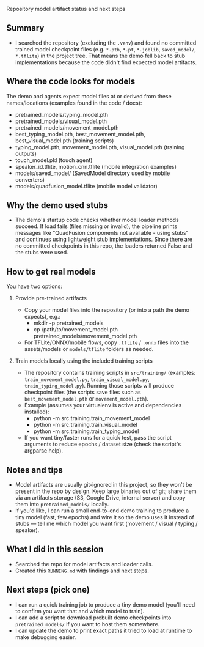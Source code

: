 Repository model artifact status and next steps

Summary
-------
- I searched the repository (excluding the `.venv`) and found no committed trained model checkpoint files (e.g. `*.pth`, `*.pt`, `*.joblib`, `saved_model/`, `*.tflite`) in the project tree. That means the demo fell back to stub implementations because the code didn't find expected model artifacts.

Where the code looks for models
-----------------------------
The demo and agents expect model files at or derived from these names/locations (examples found in the code / docs):

- pretrained_models/typing_model.pth
- pretrained_models/visual_model.pth
- pretrained_models/movement_model.pth
- best_typing_model.pth, best_movement_model.pth, best_visual_model.pth (training scripts)
- typing_model.pth, movement_model.pth, visual_model.pth (training outputs)
- touch_model.pkl (touch agent)
- speaker_id.tflite, motion_cnn.tflite (mobile integration examples)
- models/saved_model/ (SavedModel directory used by mobile converters)
- models/quadfusion_model.tflite (mobile model validator)

Why the demo used stubs
-----------------------
- The demo's startup code checks whether model loader methods succeed. If load fails (files missing or invalid), the pipeline prints messages like "QuadFusion components not available - using stubs" and continues using lightweight stub implementations. Since there are no committed checkpoints in this repo, the loaders returned False and the stubs were used.

How to get real models
----------------------
You have two options:

1) Provide pre-trained artifacts
   - Copy your model files into the repository (or into a path the demo expects), e.g.:
     - mkdir -p pretrained_models
     - cp /path/to/movement_model.pth pretrained_models/movement_model.pth
   - For TFLite/ONNX/mobile flows, copy `.tflite` / `.onnx` files into the assets/models or `models/tflite` folders as needed.

2) Train models locally using the included training scripts
   - The repository contains training scripts in `src/training/` (examples: `train_movement_model.py`, `train_visual_model.py`, `train_typing_model.py`). Running those scripts will produce checkpoint files (the scripts save files such as `best_movement_model.pth` or `movement_model.pth`).
   - Example (assumes your virtualenv is active and dependencies installed):
     - python -m src.training.train_movement_model
     - python -m src.training.train_visual_model
     - python -m src.training.train_typing_model
   - If you want tiny/faster runs for a quick test, pass the script arguments to reduce epochs / dataset size (check the script's argparse help).

Notes and tips
--------------
- Model artifacts are usually git-ignored in this project, so they won't be present in the repo by design. Keep large binaries out of git; share them via an artifacts storage (S3, Google Drive, internal server) and copy them into `pretrained_models/` locally.
- If you'd like, I can run a small end-to-end demo training to produce a tiny model (fast, few epochs) and wire it so the demo uses it instead of stubs — tell me which model you want first (movement / visual / typing / speaker).

What I did in this session
--------------------------
- Searched the repo for model artifacts and loader calls.
- Created this `RUNNING.md` with findings and next steps.

Next steps (pick one)
---------------------
- I can run a quick training job to produce a tiny demo model (you'll need to confirm you want that and which model to train).
- I can add a script to download prebuilt demo checkpoints into `pretrained_models/` if you want to host them somewhere.
- I can update the demo to print exact paths it tried to load at runtime to make debugging easier.
